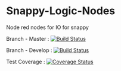 # Snappy-Logic-Nodes
Node red nodes for IO for snappy

Branch - Master : [![Build Status](https://travis-ci.org/SnappyRobotics/snappy-io-nodes.svg?branch=master)](https://travis-ci.org/SnappyRobotics/snappy-io-nodes)

Branch - Develop :
[![Build Status](https://travis-ci.org/SnappyRobotics/snappy-io-nodes.svg?branch=develop)](https://travis-ci.org/SnappyRobotics/snappy-io-nodes)


Test Coverage : [![Coverage Status](https://coveralls.io/repos/github/SnappyRobotics/snappy-io-nodes/badge.svg)](https://coveralls.io/github/SnappyRobotics/snappy-io-nodes)
